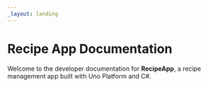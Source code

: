 ```yaml
---
_layout: landing
---
```


# **Recipe App Documentation**
Welcome to the developer documentation for **RecipeApp**, a recipe management app built with Uno Platform and C#.


